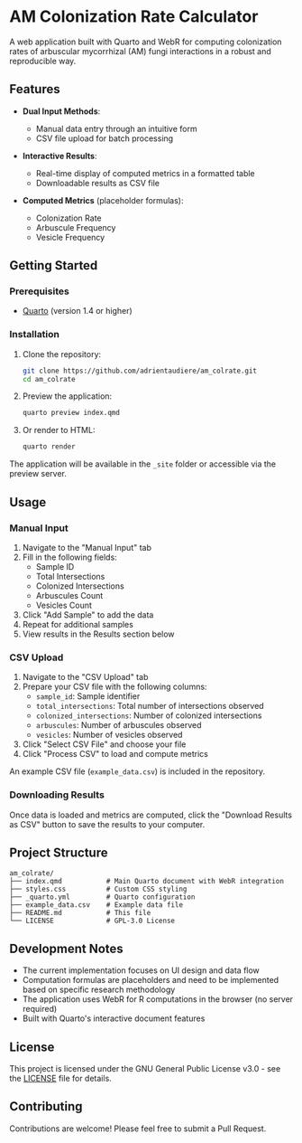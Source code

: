 # AM Colonization Rate Calculator

A web application built with Quarto and WebR for computing colonization rates of arbuscular mycorrhizal (AM) fungi interactions in a robust and reproducible way.

## Features

- **Dual Input Methods**: 
  - Manual data entry through an intuitive form
  - CSV file upload for batch processing
  
- **Interactive Results**:
  - Real-time display of computed metrics in a formatted table
  - Downloadable results as CSV file

- **Computed Metrics** (placeholder formulas):
  - Colonization Rate
  - Arbuscule Frequency
  - Vesicle Frequency

## Getting Started

### Prerequisites

- [Quarto](https://quarto.org/docs/get-started/) (version 1.4 or higher)

### Installation

1. Clone the repository:
   ```bash
   git clone https://github.com/adrientaudiere/am_colrate.git
   cd am_colrate
   ```

2. Preview the application:
   ```bash
   quarto preview index.qmd
   ```

3. Or render to HTML:
   ```bash
   quarto render
   ```

The application will be available in the `_site` folder or accessible via the preview server.

## Usage

### Manual Input

1. Navigate to the "Manual Input" tab
2. Fill in the following fields:
   - Sample ID
   - Total Intersections
   - Colonized Intersections
   - Arbuscules Count
   - Vesicles Count
3. Click "Add Sample" to add the data
4. Repeat for additional samples
5. View results in the Results section below

### CSV Upload

1. Navigate to the "CSV Upload" tab
2. Prepare your CSV file with the following columns:
   - `sample_id`: Sample identifier
   - `total_intersections`: Total number of intersections observed
   - `colonized_intersections`: Number of colonized intersections
   - `arbuscules`: Number of arbuscules observed
   - `vesicles`: Number of vesicles observed
3. Click "Select CSV File" and choose your file
4. Click "Process CSV" to load and compute metrics

An example CSV file (`example_data.csv`) is included in the repository.

### Downloading Results

Once data is loaded and metrics are computed, click the "Download Results as CSV" button to save the results to your computer.

## Project Structure

```
am_colrate/
├── index.qmd           # Main Quarto document with WebR integration
├── styles.css          # Custom CSS styling
├── _quarto.yml         # Quarto configuration
├── example_data.csv    # Example data file
├── README.md           # This file
└── LICENSE             # GPL-3.0 License
```

## Development Notes

- The current implementation focuses on UI design and data flow
- Computation formulas are placeholders and need to be implemented based on specific research methodology
- The application uses WebR for R computations in the browser (no server required)
- Built with Quarto's interactive document features

## License

This project is licensed under the GNU General Public License v3.0 - see the [LICENSE](LICENSE) file for details.

## Contributing

Contributions are welcome! Please feel free to submit a Pull Request.
